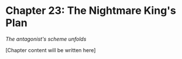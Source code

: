 # Chapter 23: The Nightmare King's Plan

*The antagonist's scheme unfolds*

[Chapter content will be written here]